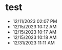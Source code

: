 # test

- 12/11/2023 02:07 PM
- 12/15/2023 10:12 AM
- 12/15/2023 10:17 AM
- 12/15/2023 10:18 AM
- 12/31/2023 11:11 AM
